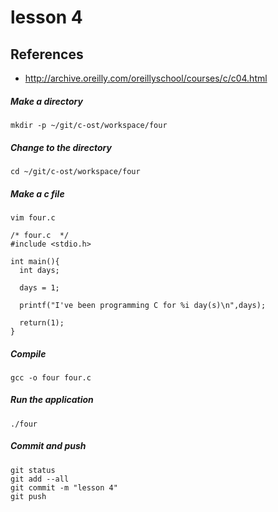 # lesson 4

## References
* http://archive.oreilly.com/oreillyschool/courses/c/c04.html

##### Make a directory
    mkdir -p ~/git/c-ost/workspace/four

##### Change to the directory
    cd ~/git/c-ost/workspace/four

##### Make a c file
    vim four.c
```
/* four.c  */
#include <stdio.h>

int main(){
  int days;

  days = 1;

  printf("I've been programming C for %i day(s)\n",days);

  return(1);
}
```
##### Compile
    gcc -o four four.c

##### Run the application
    ./four

##### Commit and push 
    git status
    git add --all
    git commit -m "lesson 4"
    git push 
